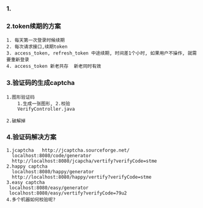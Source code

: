 ### 1.


### 2.token续期的方案
    1. 每天第一次登录时候续期
    2. 每次请求接口,续期token
    3. access_token, refresh_token 中途续期, 时间差1个小时, 如果用户不操作, 就需要重新登录
    4. access_token 新老共存  新老同时有效


### 3.验证码的生成captcha
    1.图形验证码
        1.生成一张图形, 2.校验
        VerifyController.java
        
    2.破解掉

### 4.验证码解决方案
    1.jcaptcha   http://jcaptcha.sourceforge.net/
      localhost:8080/code/generator
      http://localhost:8080/jcapcha/vertify?verifyCode=stme
    2.happy captcha
      localhost:8080/happy/generator
      http://localhost:8080/happy/vertify?verifyCode=stme
    3.easy captcha
     localhost:8080/easy/generator
     localhost:8080/easy/vertify?verifyCode=79u2
    4.多个机器如何校验呢?
     
     
    